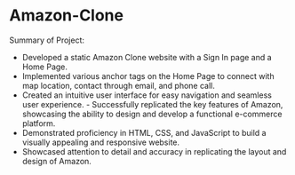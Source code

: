 # Amazon-Clone

Summary of Project: 
- Developed a static Amazon Clone website with a Sign In page and a Home Page.
- Implemented various anchor tags on the Home Page to connect with map location, contact through email, and phone call.
- Created an intuitive user interface for easy navigation and seamless user experience. - Successfully replicated the key features of Amazon, showcasing the ability to design and develop a functional e-commerce platform.
- Demonstrated proficiency in HTML, CSS, and JavaScript to build a visually appealing and responsive website.
- Showcased attention to detail and accuracy in replicating the layout and design of Amazon.
